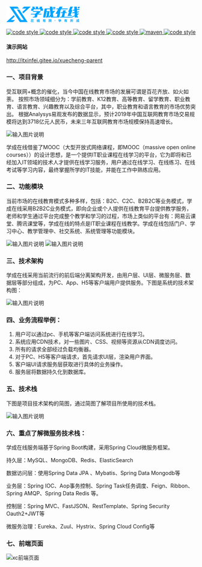 ![](Doc/logo.png)
<p align="center">
  <a href="https://gitee.com/itxinfei">
    <img alt="code style" src="https://img.shields.io/badge/心飞为你飞-https%3A%2F%2Fgitee.com%2Fitxinfei-green">
  </a> 
  <a href="https://qm.qq.com/cgi-bin/qm/qr?k=9yLlyD1dRBL97xmBKw43zRt0-6xg8ohb&jump_from=webapi">
    <img alt="code style" src="https://img.shields.io/badge/QQ群-863662849-red">
  </a> 
  <a href="http://mail.qq.com/cgi-bin/qm_share?t=qm_mailme&email=f0hLSE9OTkdHTT8ODlEcEBI">
    <img alt="code style" src="https://img.shields.io/badge/mail-747011882@qq.com-red">
  </a> 

  <a href=" ">
    <img alt="code style" src="https://img.shields.io/badge/JDK-1.8%2B-brightgreen">
  </a> 
  <a href=" ">
    <img alt="maven" src="https://img.shields.io/badge/maven-3.6.3%2B-yellowgreen">
  </a>
  <a href=" ">
    <img alt="code style" src="https://img.shields.io/badge/license-Apache-green">
  </a> 
</p>

#### 演示网站

http://itxinfei.gitee.io/xuecheng-parent

### 一、项目背景

受互联网+概念的催化，当今中国在线教育市场的发展可谓是百花齐放、如火如荼。 按照市场领域细分为：学前教育、K12教育、高等教育、留学教育、职业教育、语言教育、兴趣教育以及综合平台，其中，职业教育和语言教育的市场优势突出。 根据Analysys易观发布的数据显示，预计2019年中国互联网教育市场交易规模将达到3718亿元人民币，未来三年互联网教育市场规模保持高速增长。

![输入图片说明](https://images.gitee.com/uploads/images/2020/0707/141836_8eb5bfe8_800553.png "472B78CD-699E-494f-BC84-5CFD43E7C6DB.png")

学成在线借鉴了MOOC（大型开放式网络课程，即MOOC（massive open online courses））的设计思想，是一个提供IT职业课程在线学习的平台，它为即将和已经加入IT领域的技术人才提供在线学习服务，用户通过在线学习、在线练习、在线考试等学习内容，最终掌握所学的IT技能，并能在工作中熟练应用。

### 二、功能模块

当前市场的在线教育模式多种多样，包括：B2C、C2C、B2B2C等业务模式，学成在线采用B2B2C业务模式，即向企业或个人提供在线教育平台提供教学服务，老师和学生通过平台完成整个教学和学习的过程，市场上类似的平台有：网易云课堂、腾讯课堂等，学成在线的特点是IT职业课程在线教学。学成在线包括门户、学习中心、教学管理中、社交系统、系统管理等功能模块。

![输入图片说明](https://images.gitee.com/uploads/images/2020/0617/161602_e1209ff3_800553.png "xcgn.png")
![输入图片说明](https://images.gitee.com/uploads/images/2020/0707/142020_40a517cb_800553.png "屏幕截图.png")

### 三、技术架构

学成在线采用当前流行的前后端分离架构开发，由用户层、UI层、微服务层、数据层等部分组成，为PC、App、H5等客户端用户提供服务。下图是系统的技术架构图：

![输入图片说明](https://images.gitee.com/uploads/images/2020/0617/161541_e0e61256_800553.png "xcjx.png")

### 四、业务流程举例：

1. 用户可以通过pc、手机等客户端访问系统进行在线学习。
2. 系统应用CDN技术，对一些图片、CSS、视频等资源从CDN调度访问。
3. 所有的请求全部经过负载均衡器。
4. 对于PC、H5等客户端请求，首先请求UI层，渲染用户界面。
5. 客户端UI请求服务层获取进行具体的业务操作。
6. 服务层将数据持久化到数据库。

### 五、技术栈
下图是项目技术架构的简图，通过简图了解项目所使用的技术栈。

![输入图片说明](https://images.gitee.com/uploads/images/2020/0707/142807_0aaf6264_800553.png "屏幕截图.png")

### 六、重点了解微服务技术栈：
学成在线服务端基于Spring Boot构建，采用Spring Cloud微服务框架。

持久层：MySQL、MongoDB、Redis、ElasticSearch

数据访问层：使用Spring Data JPA 、Mybatis、Spring Data Mongodb等

业务层：Spring IOC、Aop事务控制、Spring Task任务调度、Feign、Ribbon、Spring AMQP、Spring Data Redis
等。

控制层：Spring MVC、FastJSON、RestTemplate、Spring Security Oauth2+JWT等

微服务治理：Eureka、Zuul、Hystrix、Spring Cloud Config等

### 七、前端页面

![xc前端页面](https://images.gitee.com/uploads/images/2020/0707/143029_36e58658_800553.png "屏幕截图.png")
